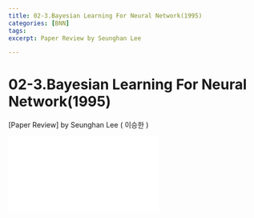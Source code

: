 ```yaml
---
title: 02-3.Bayesian Learning For Neural Network(1995)
categories: [BNN]
tags: 
excerpt: Paper Review by Seunghan Lee

---
```


02-3.Bayesian Learning For Neural Network(1995)
===============================================

[Paper Review] by Seunghan Lee ( 이승한 )

<embed src="/assets/pdf/BNN/review/[review]02-3.Bayesian Learning For Neural Network(1995).pdf#toolbar=0&navpanes=0&scrollbar=0" type="application/pdf" />